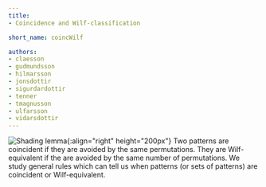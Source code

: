 ```yaml
---
title:
- Coincidence and Wilf-classification

short_name: coincWilf

authors: 
- claesson
- gudmundsson
- hilmarsson
- jonsdottir
- sigurdardottir
- tenner
- tmagnusson
- ulfarsson
- vidarsdottir
---
```

![Shading lemma]({{site.baseurl}}/assets/img/shlemma.png){:align="right" height="200px"}
Two patterns are coincident if they are avoided by the same permutations. They
are Wilf-equivalent if the are avoided by the same number of permutations. We
study general rules which can tell us when patterns (or sets of patterns) are
coincident or Wilf-equivalent.